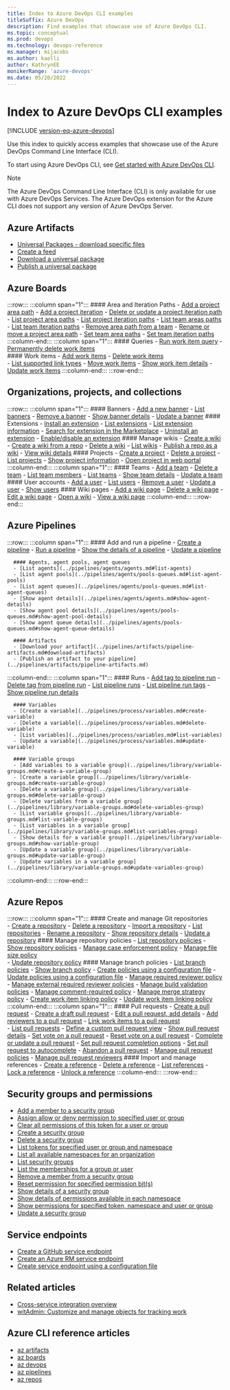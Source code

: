 ```yaml
---
title: Index to Azure DevOps CLI examples
titleSuffix: Azure DevOps
description: Find examples that showcase use of Azure DevOps CLI. 
ms.topic: conceptual
ms.prod: devops 
ms.technology: devops-reference
ms.manager: mijacobs 
ms.author: kaelli  
author: KathrynEE
monikerRange: 'azure-devops'
ms.date: 05/20/2022
---
```


# Index to Azure DevOps CLI examples 


[!INCLUDE [version-eq-azure-devops](../includes/version-eq-azure-devops.md)]

Use this index to quickly access examples that showcase use of the Azure DevOps Command Line Interface (CLI). 

To start using Azure DevOps CLI, see [Get started with Azure DevOps CLI](index.md). 

> [!NOTE]  
> The Azure DevOps Command Line Interface (CLI) is only available for use with Azure DevOps Services. The Azure DevOps extension for the Azure CLI does not support any version of Azure DevOps Server. 

## Azure Artifacts

- [Universal Packages - download specific files](../artifacts/quickstarts/universal-packages.md#download-specific-files)
- [Create a feed](../artifacts/quickstarts/universal-packages.md) 
- [Download a universal package](../artifacts/quickstarts/universal-packages.md#download-universal-packages) 
- [Publish a universal package](../artifacts/quickstarts/universal-packages.md#publish-universal-packages) 
 
## Azure Boards

 
:::row:::
   :::column span="1":::
      #### Area and Iteration Paths
      - [Add a project area path](../organizations/settings/set-area-paths.md#add-area) 
      - [Add a project iteration](../organizations/settings/set-iteration-paths-sprints.md#add-project-iteration)
      - [Delete or update a project iteration path](../organizations/settings/set-iteration-paths-sprints.md#delete-update-iteration-paths)
      - [List project area paths](../organizations/settings/set-area-paths.md#list-areas) 
      - [List project iteration paths](../organizations/settings/set-iteration-paths-sprints.md#iteration-project-list) 
      - [List team areas paths](../organizations/settings/set-area-paths.md#list-team-area-paths) 
      - [List team iteration paths](../organizations/settings/set-iteration-paths-sprints.md#list-team-iteration-paths) 
      - [Remove area path from a team](../organizations/settings/set-area-paths.md#remove-area-path-from-team)
      - [Rename or move a project area path](../organizations/settings/set-area-paths.md#rename-move-project-area-path) 
      - [Set team area paths](../organizations/settings/set-area-paths.md#set-team-area-paths) 
      - [Set team iteration paths](../organizations/settings/set-iteration-paths-sprints.md#set-team-iteration-paths) 
   :::column-end:::
   :::column span="1":::
      #### Queries 
      - [Run work item query](../boards/queries/view-run-query.md#run-a-query-in-azure-boards)
      - [Permanently delete work items](../boards/backlogs/remove-delete-work-items.md#az-boards-cli)  
      #### Work items
      - [Add work items](../boards/work-items/view-add-work-items.md) 
      - [Delete work items](../boards/backlogs/remove-delete-work-items.md#az-boards-cli)  
      - [List supported link types](../boards/queries/link-type-reference.md#list-link-types)
      - [Move work items](../boards/work-items/move-work-items.md#move-work-items) 
      - [Show work item details](../boards/backlogs/add-work-items.md#show-work-item) 
      - [Update work items](../boards/backlogs/add-work-items.md#update-work-item) 
   :::column-end:::
:::row-end:::


## Organizations, projects, and collections 

:::row:::
   :::column span="1":::
      #### Banners
      - [Add a new banner](../organizations/settings/manage-banners.md)
      - [List banners](../organizations/settings/manage-banners.md#list-banners)
      - [Remove a banner](../organizations/settings/manage-banners.md#remove-a-banner)
      - [Show banner details](../organizations/settings/manage-banners.md#list-banner-details)
      - [Update a banner](../organizations/settings/manage-banners.md#update-a-banner)
      #### Extensions
      - [Install an extension](../marketplace/install-extension.md) 
      - [List extensions](../marketplace/uninstall-disable-extensions.md#list-extensions) 
      - [List extension information](../marketplace/uninstall-disable-extensions.md#list-extension-information) 
      - [Search for extension in the Marketplace](../marketplace/overview.md#search-extension) 
      - [Uninstall an extension](../marketplace/uninstall-disable-extensions.md#uninstall-extension) 
      - [Enable/disable an extension](../marketplace/uninstall-disable-extensions.md#disable-extension) 
      #### Manage wikis
      - [Create a wiki](../project/wiki/manage-wikis.md#create-a-wiki)
      - [Create a wiki from a repo](../project/wiki/wiki-create-repo.md)
      - [Delete a wiki](../project/wiki/manage-wikis.md#delete-a-wiki)
      - [List wikis](../project/wiki/manage-wikis.md#list-wikis)
      - [Publish a repo as a wiki](../project/wiki/publish-repo-to-wiki.md)
      - [View wiki details](../project/wiki/manage-wikis.md#show-wiki)
      #### Projects
      - [Create a project](../organizations/projects/create-project.md) 
      - [Delete a project](../organizations/projects/delete-project.md) 
      - [List projects](../organizations/projects/create-project.md#list-projects) 
      - [Show project information](../organizations/projects/create-project.md#show-project) 
      - [Open project in web portal](../organizations/projects/create-project.md#show-project) 
   :::column-end:::
   :::column span="1":::
      #### Teams
      - [Add a team](../organizations/settings/add-teams.md#add-team)
      - [Delete a team](../organizations/settings/rename-remove-team.md#delete-team)
      - [List team members](../organizations/security/add-users-team-project.md#list-members)
      - [List teams](../organizations/settings/add-teams.md#list-teams) 
      - [Show team details](../organizations/security/add-users-team-project.md#show-details)
      - [Update a team](../organizations/settings/rename-remove-team.md#update-team) 
      #### User accounts
      - [Add a user](../organizations/accounts/add-organization-users.md#add-user)
      - [List users](../organizations/security/export-users-audit-log.md#list-users)
      - [Remove a user](../organizations/accounts/delete-organization-users.md#remove-user)
      - [Update a user](../organizations/accounts/add-organization-users.md#update-user)
      - [Show users](../organizations/accounts/add-organization-users.md#show-users)
      #### Wiki pages
      - [Add a wiki page](../project/wiki/add-edit-wiki.md#add-a-wiki-page)
      - [Delete a wiki page](../project/wiki/add-edit-wiki.md#delete-wiki-page)
      - [Edit a wiki page](../project/wiki/add-edit-wiki.md#edit-wiki-page)
      - [Open a wiki](../project/wiki/add-edit-wiki.md#open-wiki)
      - [View a wiki page](../project/wiki/add-edit-wiki.md#view-a-wiki-page)
   :::column-end:::
:::row-end:::
 
## Azure Pipelines 

:::row:::
   :::column span="1":::
      #### Add and run a pipeline 
      - [Create a pipeline](../pipelines/get-started/manage-pipelines-with-azure-cli.md) 
      - [Run a pipeline](../pipelines/get-started/manage-pipelines-with-azure-cli.md#run-a-pipeline)
      - [Show the details of a pipeline](../pipelines/get-started/manage-pipelines-with-azure-cli.md#show-pipeline)
      - [Update a pipeline](../pipelines/get-started/manage-pipelines-with-azure-cli.md#update-a-pipeline)

      #### Agents, agent pools, agent queues 
      - [List agents](../pipelines/agents/agents.md#list-agents)
      - [List agent pools](../pipelines/agents/pools-queues.md#list-agent-pools)
      - [List agent queues](../pipelines/agents/pools-queues.md#list-agent-queues)
      - [Show agent details](../pipelines/agents/agents.md#show-agent-details)
      - [Show agent pool details](../pipelines/agents/pools-queues.md#show-agent-pool-details)
      - [Show agent queue details](../pipelines/agents/pools-queues.md#show-agent-queue-details)

      #### Artifacts
      - [Download your artifact](../pipelines/artifacts/pipeline-artifacts.md#download-artifacts) 
      - [Publish an artifact to your pipeline](../pipelines/artifacts/pipeline-artifacts.md) 
   :::column-end:::
   :::column span="1":::
      #### Runs
      - [Add tag to pipeline run](../pipelines/process/runs.md#add-tag-to-pipeline-run)
      - [Delete tag from pipeline run](../pipelines/process/runs.md#delete-tag-from-pipeline-run)
      - [List pipeline runs](../pipelines/process/runs.md#list-pipeline-runs)
      - [List pipeline run tags](../pipelines/process/runs.md#list-pipeline-run-tags)
      - [Show pipeline run details](../pipelines/process/runs.md#show-pipeline-run-details)

      #### Variables
      - [Create a variable](../pipelines/process/variables.md#create-variable)
      - [Delete a variable](../pipelines/process/variables.md#delete-variable)
      - [List variables](../pipelines/process/variables.md#list-variables)
      - [Update a variable](../pipelines/process/variables.md#update-variable)

      #### Variable groups
      - [Add variables to a variable group](../pipelines/library/variable-groups.md#create-a-variable-group)
      - [Create a variable group](../pipelines/library/variable-groups.md#create-variable-group)
      - [Delete a variable group](../pipelines/library/variable-groups.md#delete-variable-group)
      - [Delete variables from a variable group](../pipelines/library/variable-groups.md#delete-variables-group)
      - [List variable groups](../pipelines/library/variable-groups.md#list-variable-groups)
      - [List variables in a variable group](../pipelines/library/variable-groups.md#list-variables-group)
      - [Show details for a variable group](../pipelines/library/variable-groups.md#show-variable-group)
      - [Update a variable group](../pipelines/library/variable-groups.md#update-variable-group)
      - [Update variables in a variable group](../pipelines/library/variable-groups.md#update-variables-group)
   :::column-end:::
:::row-end:::

## Azure Repos 

:::row:::
   :::column span="1":::
      #### Create and manage Git repositories  
      - [Create a repository](../repos/git/share-your-code-in-git-cmdline.md)
      - [Delete a repository](../repos/git/delete-existing-repo.md)
      - [Import a repository](../repos/git/import-git-repository.md)
      - [List repositories](../repos/git/repository-settings.md#repos-list)
      - [Rename a repository](../repos/git/repo-rename.md)
      - [Show repository details](../repos/git/repository-settings.md#repos-show)
      - [Update a repository](../repos/git/repository-settings.md#repos-update)
      #### Manage repository policies
      - [List repository policies](../repos/git/repository-settings.md#repos-policy-list)
      - [Show repository policies](../repos/git/repository-settings.md#show-policy)
      - [Manage case enforcement policy](../repos/git/repository-settings.md#create-case-enforcement-policy)
      - [Manage file size policy](../repos/git/repository-settings.md#create-file-size-policy)  
      - [Update repository policy](../repos/git/repository-settings.md#update-policy)
      #### Manage branch policies
      - [List branch policies](../repos/git/branch-policies.md#configure-branch-policies)
      - [Show branch policy](../repos/git/branch-policies.md#show-details-of-a-policy)
      - [Create policies using a configuration file](/cli/azure/repos/policy#az-repos-policy-create)
      - [Update policies using a configuration file](/cli/azure/repos/policy#az-repos-policy-update)
      - [Manage required reviewer policy](../repos/git/branch-policies.md#require_reviewers)
      - [Manage external required reviewer policies](../repos/git/branch-policies.md#require-approval-from-external-services)
      - [Manage build validation policies](../repos/git/branch-policies.md#build-validation)
      - [Manage comment-required policy](../repos/git/branch-policies.md#check-comment-resolution) 
      - [Manage merge strategy policy](../repos/git/branch-policies.md#limit-merge-types) 
      - [Create work item linking policy](../repos/git/branch-policies.md#create-wi-policy)
      - [Update work item linking policy](../repos/git/branch-policies.md#update-wi-policy)
   :::column-end:::
   :::column span="1":::
      #### Pull requests
      - [Create a pull request](../repos/git/pull-requests.md#create-a-new-pull-request) 
      - [Create a draft pull request](../repos/git/pull-requests.md#draft-pull-requests)
      - [Edit a pull request, add details](../repos/git/pull-requests.md#add-details-pr)
      - [Add reviewers to a pull request](../repos/git/pull-requests.md#add-and-remove-reviewers) 
      - [Link work items to a pull request](../repos/git/pull-requests.md#link-work-items)  
      - [List pull requests](../repos/git/view-pull-requests.md#list-pull-requests)
      - [Define a custom pull request view](../repos/git/view-pull-requests.md#define-custom-pr-view)
      - [Show pull request details](../repos/git/view-pull-requests.md#open-pr)
      - [Set vote on a pull request](../repos/git/review-pull-requests.md#set-vote)
      - [Reset vote on a pull request](../repos/git/review-pull-requests.md#reset-vote)
      - [Complete or update a pull request](../repos/git/complete-pull-requests.md#complete-the-pull-request)
      - [Set pull request completion options](../repos/git/complete-pull-requests.md#set-completion-options)
      - [Set pull request to autocomplete](../repos/git/complete-pull-requests.md#complete-automatically)
      - [Abandon a pull request](../repos/git/complete-pull-requests.md#abandon-pr)
      - [Manage pull request policies](/cli/azure/repos/pr/policy)
      - [Manage pull request reviewers](/cli/azure/repos/pr/reviewer)
      #### Import and manage references
      - [Create a reference](/cli/azure/repos/ref#az-repos-ref-create)
      - [Delete a reference](/cli/azure/repos/ref##az-repos-ref-delete)
      - [List references](/cli/azure/repos/ref#az-repos-ref-list)
      - [Lock a reference](/cli/azure/repos/ref#az-repos-ref-lock)
      - [Unlock a reference](/cli/azure/repos/ref#az-repos-ref-unlock)
   :::column-end:::
:::row-end:::

 

## Security groups and permissions  

- [Add a member to a security group](../organizations/security/add-manage-security-groups.md)
- [Assign allow or deny permission to specified user or group](../organizations/security/manage-tokens-namespaces.md) 
- [Clear all permissions of this token for a user or group](../organizations/security/manage-tokens-namespaces.md) 
- [Create a security group](../organizations/security/add-manage-security-groups.md)  
- [Delete a security group](../organizations/security/add-manage-security-groups.md)  
- [List tokens for specified user or group and namespace](../organizations/security/manage-tokens-namespaces.md)
- [List all available namespaces for an organization](../organizations/security/manage-tokens-namespaces.md)
- [List security groups](../organizations/security/add-manage-security-groups.md)
- [List the memberships for a group or user](../organizations/security/add-manage-security-groups.md)  
- [Remove a member from a security group](../organizations/security/add-manage-security-groups.md)  
- [Reset permission for specified permission bit(s)](../organizations/security/manage-tokens-namespaces.md)
- [Show details of a security group](../organizations/security/add-manage-security-groups.md)
- [Show details of permissions available in each namespace](../organizations/security/manage-tokens-namespaces.md)
- [Show permissions for specified token, namespace and user or group](../organizations/security/manage-tokens-namespaces.md)
- [Update a security group](../organizations/security/add-manage-security-groups.md) 

## Service endpoints

- [Create a GitHub service endpoint](service-endpoint.md)
- [Create an Azure RM service endpoint](service-endpoint.md)
- [Create service endpoint using a configuration file](service-endpoint.md)
 

## Related articles
 
- [Cross-service integration overview](../cross-service/cross-service-overview.md)
- [witAdmin: Customize and manage objects for tracking work](../reference/witadmin/witadmin-customize-and-manage-objects-for-tracking-work.md)

## Azure CLI reference articles  

- [az artifacts](/cli/azure/azure-cli-reference-for-devops#azure-artifacts)
- [az boards](/cli/azure/azure-cli-reference-for-devops#azure-boards)
- [az devops](/cli/azure/azure-cli-reference-for-devops#azure-devops-organizations)
- [az pipelines](/cli/azure/azure-cli-reference-for-devops#azure-pipelines)
- [az repos](/cli/azure/azure-cli-reference-for-devops#azure-repos)


